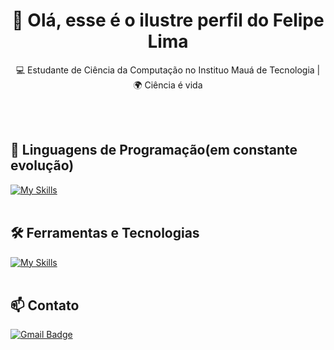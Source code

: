 <h1 align="center">👋 Olá, esse é o ilustre perfil do Felipe Lima</h1>

<p align="center">
  💻 Estudante de Ciência da Computação no Instituo Mauá de Tecnologia | 🌍 Ciência é vida
</p><br><br>


## 🚀 Linguagens de Programação(em constante evolução)
[![My Skills](https://skillicons.dev/icons?i=python,javascript,html,flutter,java)](https://skillicons.dev)<br><br>

## 🛠️ Ferramentas e Tecnologias
[![My Skills](https://skillicons.dev/icons?i=vscode,github)](https://skillicons.dev)<br><br>

## 📫 Contato

[![Gmail Badge](https://img.shields.io/badge/-{felipeaplima@uol.com.br}-006bed?style=flat-square&logo=Gmail&logoColor=white&link=mailto:{SeuEmail})](mailto:{SeuEmail})
